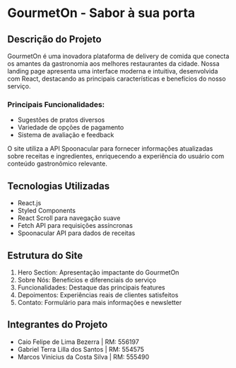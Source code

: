 # GourmetOn - Sabor à sua porta

## Descrição do Projeto

GourmetOn é uma inovadora plataforma de delivery de comida que conecta os amantes da gastronomia aos melhores restaurantes da cidade. Nossa landing page apresenta uma interface moderna e intuitiva, desenvolvida com React, destacando as principais características e benefícios do nosso serviço.

### Principais Funcionalidades:
- Sugestões de pratos diversos
- Variedade de opções de pagamento
- Sistema de avaliação e feedback

O site utiliza a API Spoonacular para fornecer informações atualizadas sobre receitas e ingredientes, enriquecendo a experiência do usuário com conteúdo gastronômico relevante.

## Tecnologias Utilizadas
- React.js
- Styled Components
- React Scroll para navegação suave
- Fetch API para requisições assíncronas
- Spoonacular API para dados de receitas

## Estrutura do Site
1. Hero Section: Apresentação impactante do GourmetOn
2. Sobre Nós: Benefícios e diferenciais do serviço
3. Funcionalidades: Destaque das principais features
4. Depoimentos: Experiências reais de clientes satisfeitos
5. Contato: Formulário para mais informações e newsletter

## Integrantes do Projeto

- Caio Felipe de Lima Bezerra | RM: 556197
- Gabriel Terra Lilla dos Santos | RM: 554575
- Marcos Vinicius da Costa Silva | RM: 555490
